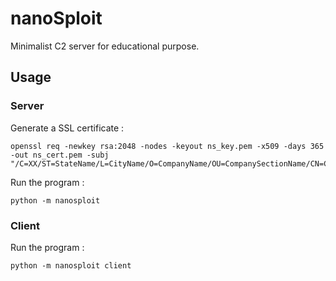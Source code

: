 # nanoSploit

Minimalist C2 server for educational purpose.

## Usage

### Server

Generate a SSL certificate :
```shell
openssl req -newkey rsa:2048 -nodes -keyout ns_key.pem -x509 -days 365 -out ns_cert.pem -subj "/C=XX/ST=StateName/L=CityName/O=CompanyName/OU=CompanySectionName/CN=CommonNameOrHostname"
```

Run the program :
```shell
python -m nanosploit
```

### Client

Run the program :
```shell
python -m nanosploit client
```